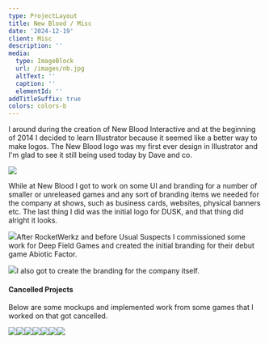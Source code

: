 ```yaml
---
type: ProjectLayout
title: New Blood / Misc
date: '2024-12-19'
client: Misc
description: ''
media:
  type: ImageBlock
  url: /images/nb.jpg
  altText: ''
  caption: ''
  elementId: ''
addTitleSuffix: true
colors: colors-b
---
```

I around during the creation of New Blood Interactive and at the beginning of 2014 I decided to learn Illustrator because it seemed like a better way to make logos. The New Blood logo was my first ever design in Illustrator and I'm glad to see it still being used today by Dave and co.

![](/images/dusk.jpg)

While at New Blood I got to work on some UI and branding for a number of smaller or unreleased games and any sort of branding items we needed for the company at shows, such as business cards, websites, physical banners etc. The last thing I did was the initial logo for DUSK, and that thing did alright it looks.

![](/images/ABF-Full-Color.png)After RocketWerkz and before Usual Suspects I commissioned some work for Deep Field Games and created the initial branding for their debut game Abiotic Factor.

![](/images/mirrors%20comp%20light@2x.png)I also got to create the branding for the company itself.



#### Cancelled Projects

Below are some mockups and implemented work from some games that I worked on that got cancelled. 

![](/images/curved%20mock.jpg)![](/images/contracts.jpg)![](/images/Inventory%20copy.jpg)![](/images/mGlassDD2w.jpg)![](/images/contractssss.jpg)![](/images/inventory%20hehe.jpg)![](/images/loot.jpg)
